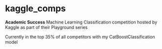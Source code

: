 # kaggle_comps

**Academic Success**
Machine Learning Classification competition hosted by Kaggle as part of their Playground series

Currently in the top 35% of all competitors with my CatBoostClassification model
